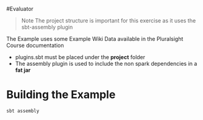 #Evaluator

> Note The project structure is important for this exercise as it uses the sbt-assembly plugin

The Example uses some Example Wiki Data available in the Pluralsight Course documentation

* plugins.sbt must be placed under the **project** folder
* The assembly plugin is used to include the non spark dependencies in a **fat jar**

# Building the Example

```
sbt assembly
```
